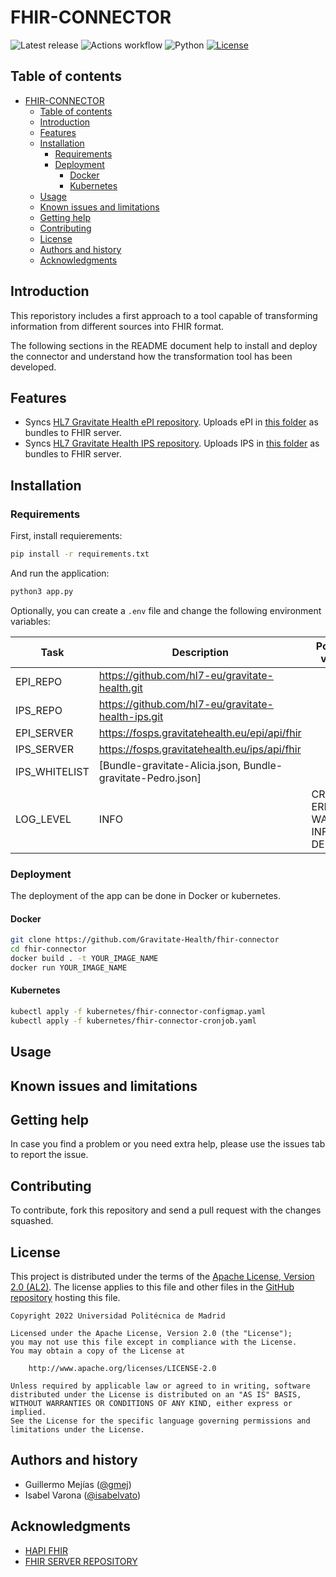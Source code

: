 
FHIR-CONNECTOR 
=================================================

![Latest release](https://img.shields.io/github/v/release/Gravitate-Health/fhir-connector)
![Actions workflow](https://github.com/Gravitate-Health/fhir-connector/actions/workflows/cicd.yml/badge.svg)
![Python](https://img.shields.io/badge/python-v3.8+-blue.svg)
[![License](https://img.shields.io/badge/license-Apache_2.0-blue.svg)](https://opensource.org/licenses/Apache)


Table of contents
-----------------

- [FHIR-CONNECTOR](#fhir-connector)
  - [Table of contents](#table-of-contents)
  - [Introduction](#introduction)
  - [Features](#features)
  - [Installation](#installation)
    - [Requirements](#requirements)
    - [Deployment](#deployment)
      - [Docker](#docker)
      - [Kubernetes](#kubernetes)
  - [Usage](#usage)
  - [Known issues and limitations](#known-issues-and-limitations)
  - [Getting help](#getting-help)
  - [Contributing](#contributing)
  - [License](#license)
  - [Authors and history](#authors-and-history)
  - [Acknowledgments](#acknowledgments)


Introduction
------------
This reporistory includes a first approach to a tool capable of transforming information from different sources into FHIR format.

The following sections in the README document help to install and deploy the connector and understand how the transformation tool has been developed.

Features
------------
- Syncs [HL7 Gravitate Health ePI repository](https://github.com/hl7-eu/gravitate-health). Uploads ePI in [this folder](https://github.com/hl7-eu/gravitate-health/tree/master/input/fsh) as bundles to FHIR server.
- Syncs [HL7 Gravitate Health IPS repository](https://github.com/hl7-eu/gravitate-health-ips). Uploads IPS in [this folder](https://github.com/hl7-eu/gravitate-health-ips/tree/master/input/fsh) as bundles to FHIR server.

Installation
------------

### Requirements

First, install requierements:
```bash
pip install -r requirements.txt
```

And run the application:
```bash
python3 app.py
```

Optionally, you can create a `.env` file and change the following environment variables:

| Task          	| Description                                                 	| Possible values                       	|
|---------------	|-------------------------------------------------------------	|---------------------------------------	|
| EPI_REPO      	| https://github.com/hl7-eu/gravitate-health.git              	|                                       	|
| IPS_REPO      	| https://github.com/hl7-eu/gravitate-health-ips.git          	|                                       	|
| EPI_SERVER    	| https://fosps.gravitatehealth.eu/epi/api/fhir               	|                                       	|
| IPS_SERVER    	| https://fosps.gravitatehealth.eu/ips/api/fhir               	|                                       	|
| IPS_WHITELIST 	| [Bundle-gravitate-Alicia.json, Bundle-gravitate-Pedro.json] 	|                                       	|
| LOG_LEVEL     	| INFO                                                        	| CRITICAL, ERROR, WARNING, INFO, DEBUG 	|
### Deployment

The deployment of the app can be done in Docker or kubernetes.

#### Docker

```bash
git clone https://github.com/Gravitate-Health/fhir-connector
cd fhir-connector
docker build . -t YOUR_IMAGE_NAME
docker run YOUR_IMAGE_NAME
```

#### Kubernetes

```bash
kubectl apply -f kubernetes/fhir-connector-configmap.yaml
kubectl apply -f kubernetes/fhir-connector-cronjob.yaml
```


Usage
-----

Known issues and limitations
----------------------------

Getting help
------------
In case you find a problem or you need extra help, please use the issues tab to report the issue.

Contributing
------------
To contribute, fork this repository and send a pull request with the changes squashed.

License
-------
This project is distributed under the terms of the [Apache License, Version 2.0 (AL2)](https://www.apache.org/licenses/LICENSE-2.0).  The license applies to this file and other files in the [GitHub repository](https://github.com/Gravitate-Health/fhir-connector) hosting this file.

```
Copyright 2022 Universidad Politécnica de Madrid

Licensed under the Apache License, Version 2.0 (the "License");
you may not use this file except in compliance with the License.
You may obtain a copy of the License at

    http://www.apache.org/licenses/LICENSE-2.0

Unless required by applicable law or agreed to in writing, software
distributed under the License is distributed on an "AS IS" BASIS,
WITHOUT WARRANTIES OR CONDITIONS OF ANY KIND, either express or implied.
See the License for the specific language governing permissions and
limitations under the License.
```
Authors and history
---------------------------
- Guillermo Mejías ([@gmej](https://github.com/gmej))
- Isabel Varona ([@isabelvato](https://github.com/isabelvato))

Acknowledgments
---------------------------
- [HAPI FHIR](https://hapi.fhir.org/)
- [FHIR SERVER REPOSITORY](https://github.com/hapifhir/hapi-fhir-jpaserver-starter)